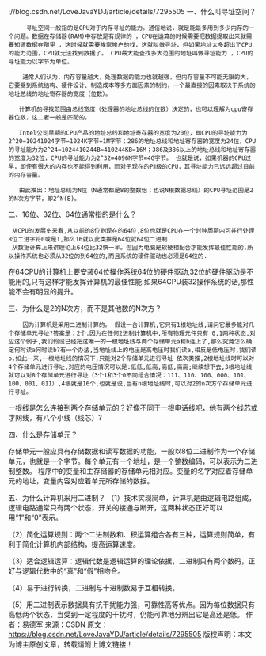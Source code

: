 ://blog.csdn.net/LoveJavaYDJ/article/details/7295505
一、什么叫寻址空间？

         寻址空间一般指的是CPU对于内存寻址的能力。通俗地说，就是能最多用到多少内存的一个问题。数据在存储器(RAM)中存放是有规律的 ，CPU在运算的时候需要把数据提取出来就需要知道数据在那里 ，这时候就需要挨家挨户的找，这就叫做寻址，但如果地址太多超出了CPU的能力范围，CPU就无法找到数据了。 CPU最大能查找多大范围的地址叫做寻址能力 ，CPU的寻址能力以字节为单位。

        通常人们认为，内存容量越大，处理数据的能力也就越强，但内存容量不可能无限的大，它要受到系统结构、硬件设计、制造成本等多方面因素的制约，一个最直接的因素取决于系统的地址总线的地址寄存器的宽度（位数）。

       计算机的寻找范围由总线宽度（处理器的地址总线的位数）决定的，也可以理解为cpu寄存器位数，这二者一般是匹配的。

       Intel公司早期的CPU产品的地址总线和地址寄存器的宽度为20位，即CPU的寻址能力为2^20=10241024字节=1024K字节=1M字节；286的地址总线和地址寄存器的宽度为24位，CPU的寻址能力为2^24=1024410244B=410244KB=16M；386及386以上的地址总线和地址寄存器的宽度为32位，CPU的寻址能力为2^32=4096M字节=4G字节。 也就是说，如果机器的CPU过早，即使有很大的内存也不能得到利用，而对于现在的PⅡ级的CPU，其寻址能力已远远超过目前的内存容量。

       由此推出：地址总线为N位（N通常都是8的整数倍；也说N根数据总线）的CPU寻址范围是2的N次方字节，即2^N(B)。

二、16位、32位、64位通常指的是什么？

     从CPU的发展史来看,从以前的8位到现在的64位,8位也就是CPU在一个时钟周期内可并行处理8位二进字符0或是1,那么16就以此类推是64位就64位二进制.
     从数据计算上来讲理论上64位比32快一半。但因为电脑是软硬相配合才能发挥最佳性能的.所以操作系统也必须从32位的到64位的,而且系统的硬件驱动也必须是64位的.
在64CPU的计算机上要安装64位操作系统64位的硬件驱动,32位的硬件驱动是不能用的,只有这样才能发挥计算机的最佳性能.如果64CPU装32操作系统的话,那性能不会有明显的提升。

三、为什么是2的N次方，而不是其他数的N次方？

        因为计算机是采用二进制计算的。 假设一台计算机,它只有1根地址线,请问它最多能对几个存储单元寻址?答案是：2个.因为在任何2进制计算机中,所有物理元件只有 0,1两种状态,对应这个例子,我们假设已经把这唯一的一根地址线与两个存储单元a和b连上了,那么究竟怎么确定何时读a何时读b?有一个办法,当地址线上的电压是高电压时我们读a,相反是低电压时,我们读b.如此一来,一根地址线的情况下,只能对2个存储单元进行寻址 依次类推,2根地址线时可以对4个存储单元进行寻址,对应的电压情况可以是:低低,低高,高低,高高;继续想下去,3根地址线就可以对8个存储单元进行寻址（3个1和3个0不同组合情况：111、110、100、000、101、100、001、011）,4根就是16个,也就是说,当有n根地址线时,可以对2的n次方个存储单元进行寻址。

一根线是怎么连接到两个存储单元的？好像不同于一根电话线吧，他有两个线芯或才网线，有八个小线（线芯）? 

四、什么是存储单元？

   存储单元一般应具有存储数据和读写数据的功能，一般以8位二进制作为一个存储单元，也就是一个字节。每个单元有一个地址，是一个整数编码，可以表示为二进制整数。
程序中的变量和主存储器的存储单元相对应。变量的名字对应着存储单元的地址，变量内容对应着单元所存储的数据。

 

五、为什么计算机采用二进制？
（1）技术实现简单，计算机是由逻辑电路组成，逻辑电路通常只有两个状态，开关的接通与断开，这两种状态正好可以用“1”和“0”表示。

（2）简化运算规则：两个二进制数和、积运算组合各有三种，运算规则简单，有利于简化计算机内部结构，提高运算速度。

（3）适合逻辑运算：逻辑代数是逻辑运算的理论依据，二进制只有两个数码，正好与逻辑代数中的“真”和“假”相吻合。

（4）易于进行转换，二进制与十进制数易于互相转换。

（5）用二进制表示数据具有抗干扰能力强，可靠性高等优点。因为每位数据只有高低两个状态，当受到一定程度的干扰时，仍能可靠地分辨出它是高还是低。 
作者：易德军
来源：CSDN
原文：https://blog.csdn.net/LoveJavaYDJ/article/details/7295505
版权声明：本文为博主原创文章，转载请附上博文链接！
